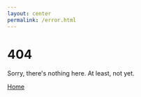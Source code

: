 ```yaml
---
layout: center
permalink: /error.html
---
```


# 404

Sorry, there's nothing here. At least, not yet.

<div class="mt3">
  <a href="{{ site.baseurl }}/" class="button button-blue button-big">Home</a>
</div>

